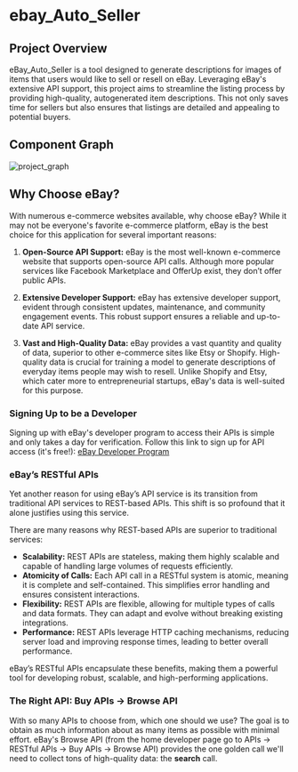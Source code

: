 # ebay_Auto_Seller

## Project Overview

eBay_Auto_Seller is a tool designed to generate descriptions for images of items that users would like to sell or resell on eBay. Leveraging eBay's extensive API support, this project aims to streamline the listing process by providing high-quality, autogenerated item descriptions. This not only saves time for sellers but also ensures that listings are detailed and appealing to potential buyers.

## Component Graph
![project_graph](https://github.com/rfeinberg3/ebay_Auto_Seller/assets/95943957/a0a61ac8-52f8-4a5b-b588-9d5fa1e9c21d)

## Why Choose eBay?

With numerous e-commerce websites available, why choose eBay? While it may not be everyone's favorite e-commerce platform, eBay is the best choice for this application for several important reasons:

1. **Open-Source API Support:** eBay is the most well-known e-commerce website that supports open-source API calls. Although more popular services like Facebook Marketplace and OfferUp exist, they don’t offer public APIs.

2. **Extensive Developer Support:** eBay has extensive developer support, evident through consistent updates, maintenance, and community engagement events. This robust support ensures a reliable and up-to-date API service.

3. **Vast and High-Quality Data:** eBay provides a vast quantity and quality of data, superior to other e-commerce sites like Etsy or Shopify. High-quality data is crucial for training a model to generate descriptions of everyday items people may wish to resell. Unlike Shopify and Etsy, which cater more to entrepreneurial startups, eBay's data is well-suited for this purpose.

### Signing Up to be a Developer

Signing up with eBay's developer program to access their APIs is simple and only takes a day for verification. Follow this link to sign up for API access (it's free!): [eBay Developer Program](https://developer.ebay.com/develop/get-started)

### eBay’s RESTful APIs

Yet another reason for using eBay’s API service is its transition from traditional API services to REST-based APIs. This shift is so profound that it alone justifies using this service.

There are many reasons why REST-based APIs are superior to traditional services:

- **Scalability:** REST APIs are stateless, making them highly scalable and capable of handling large volumes of requests efficiently.
- **Atomicity of Calls:** Each API call in a RESTful system is atomic, meaning it is complete and self-contained. This simplifies error handling and ensures consistent interactions.
- **Flexibility:** REST APIs are flexible, allowing for multiple types of calls and data formats. They can adapt and evolve without breaking existing integrations.
- **Performance:** REST APIs leverage HTTP caching mechanisms, reducing server load and improving response times, leading to better overall performance.

eBay’s RESTful APIs encapsulate these benefits, making them a powerful tool for developing robust, scalable, and high-performing applications.

### The Right API: Buy APIs -> Browse API

With so many APIs to choose from, which one should we use? The goal is to obtain as much information about as many items as possible with minimal effort. eBay's Browse API (from the home developer page go to APIs -> RESTful APIs -> Buy APIs -> Browse API) provides the one golden call we'll need to collect tons of high-quality data: the **search** call.




